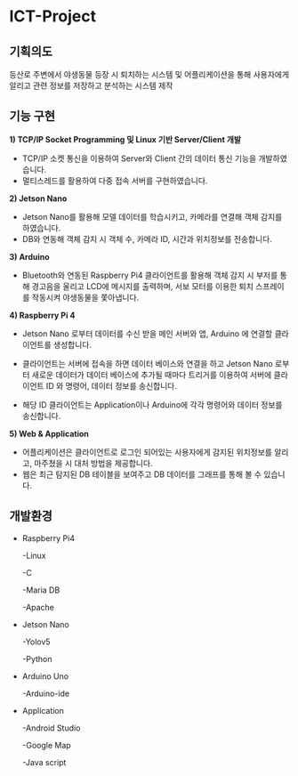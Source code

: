 # ICT-Project

## 기획의도
등산로 주변에서 야생동물 등장 시 퇴치하는 시스템 및 어플리케이션을 통해 사용자에게 알리고 관련 정보를 저장하고 분석하는 시스템 제작

## 기능 구현
**1) TCP/IP Socket Programming 및 Linux 기반 Server/Client 개발**

- TCP/IP 소켓 통신을 이용하여 Server와 Client 간의 데이터 통신 기능을 개발하였습니다.
- 멀티스레드를 활용하여 다중 접속 서버를 구현하였습니다.

**2) Jetson Nano**

- Jetson Nano를 활용해 모델 데이터를 학습시키고, 카메라를 연결해 객체 감지를 하였습니다.
- DB와 연동해 객체 감지 시 객체 수, 카메라 ID, 시간과 위치정보를 전송합니다.

**3) Arduino**

- Bluetooth와 연동된 Raspberry Pi4 클라이언트를 활용해 객체 감지 시 부저를 통해 경고음을 울리고 LCD에 메시지를 출력하며, 서보 모터를 이용한 퇴치 스프레이를 작동시켜 야생동물을 쫓아냅니다.

**4) Raspberry Pi 4**

- Jetson Nano 로부터 데이터를 수신 받을 메인 서버와 앱, Arduino 에 연결할 클라이언트를 생성합니다.

- 클라이언트는 서버에 접속을 하면 데이터 베이스와 연결을 하고 Jetson Nano 로부터 새로운 데이터가 데이터 베이스에 추가될 때마다 트리거를 이용하여 서버에 클라이언트 ID 와 명령어, 데이터 정보를 송신합니다.

- 해당 ID 클라이언트는 Application이나 Arduino에 각각 명령어와 데이터 정보를 송신합니다.

**5) Web & Application**

- 어플리케이션은 클라이언트로 로그인 되어있는 사용자에게 감지된 위치정보를 알리고, 마주쳤을 시 대처 방법을 제공합니다.
- 웹은 최근 탐지된 DB 테이블을 보여주고 DB 데이터를 그래프를 통해 볼 수 있습니다.

## 개발환경
- Raspberry Pi4
    
    -Linux
    
    -C
    
    -Maria DB
    
    -Apache
    
- Jetson Nano
    
    -Yolov5
    
    -Python
    
- Arduino Uno
    
    -Arduino-ide
    
- Application
    
    -Android Studio
    
    -Google Map
    
    -Java script
